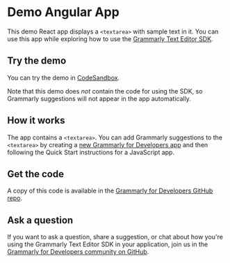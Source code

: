 # Demo Angular App

This demo React app displays a `<textarea>` with sample text in it. You can use this app while exploring how to use the [Grammarly Text Editor SDK](https://developer.grammarly.com/).

## Try the demo

You can try the demo in [CodeSandbox](https://codesandbox.io/s/github/grammarly/grammarly-for-developers/tree/main/examples/demo-angular/).

Note that this demo does _not_ contain the code for using the SDK, so Grammarly suggestions will not appear in the app automatically.

## How it works

The app contains a `<textarea>`. You can add Grammarly suggestions to the `<textarea>` by creating a [new Grammarly for Developers app](https://developer.grammarly.com/apps) and then following the Quick Start instructions for a JavaScript app.

## Get the code

A copy of this code is available in the [Grammarly for Developers GitHub repo](https://github.com/grammarly/grammarly-for-developers/tree/main/examples/demo-angular).

## Ask a question

If you want to ask a question, share a suggestion, or chat about how you're using the Grammarly Text Editor SDK in your application, join us in the [Grammarly for Developers community on GitHub](https://github.com/grammarly/grammarly-for-developers/discussions).

